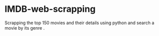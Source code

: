 # IMDB-web-scrapping
Scrapping the top 150 movies and their details using python and search a movie by its genre .
